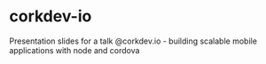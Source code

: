 # corkdev-io
Presentation slides for a talk @corkdev.io - building scalable mobile applications with node and cordova
